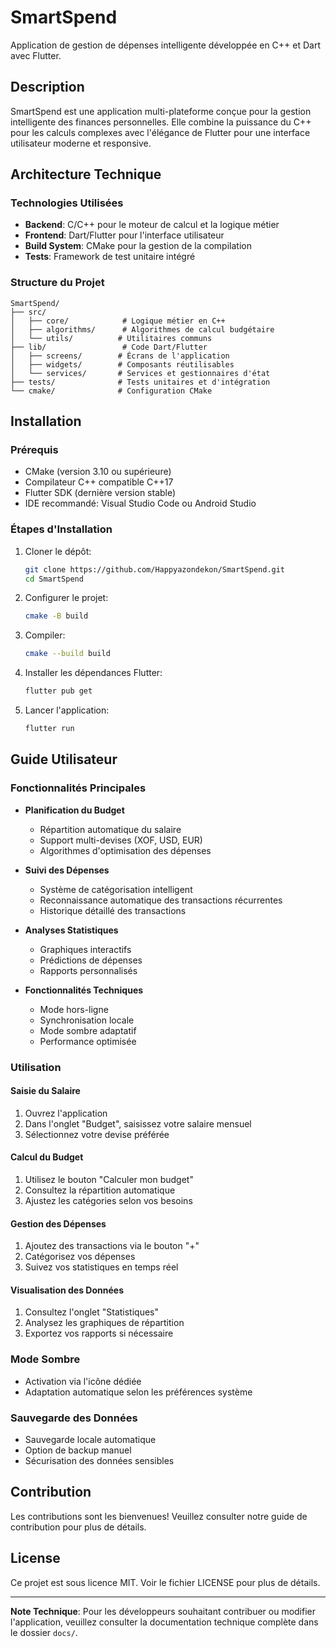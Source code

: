 # SmartSpend

Application de gestion de dépenses intelligente développée en C++ et Dart avec Flutter.

## Description

SmartSpend est une application multi-plateforme conçue pour la gestion intelligente des finances personnelles. Elle combine la puissance du C++ pour les calculs complexes avec l'élégance de Flutter pour une interface utilisateur moderne et responsive.

## Architecture Technique

### Technologies Utilisées
- **Backend**: C/C++ pour le moteur de calcul et la logique métier
- **Frontend**: Dart/Flutter pour l'interface utilisateur
- **Build System**: CMake pour la gestion de la compilation
- **Tests**: Framework de test unitaire intégré

### Structure du Projet
```
SmartSpend/
├── src/
│   ├── core/            # Logique métier en C++
│   ├── algorithms/      # Algorithmes de calcul budgétaire
│   └── utils/          # Utilitaires communs
├── lib/                 # Code Dart/Flutter
│   ├── screens/        # Écrans de l'application
│   ├── widgets/        # Composants réutilisables
│   └── services/       # Services et gestionnaires d'état
├── tests/              # Tests unitaires et d'intégration
└── cmake/              # Configuration CMake
```

## Installation

### Prérequis
- CMake (version 3.10 ou supérieure)
- Compilateur C++ compatible C++17
- Flutter SDK (dernière version stable)
- IDE recommandé: Visual Studio Code ou Android Studio

### Étapes d'Installation
1. Cloner le dépôt:
   ```bash
   git clone https://github.com/Happyazondekon/SmartSpend.git
   cd SmartSpend
   ```

2. Configurer le projet:
   ```bash
   cmake -B build
   ```

3. Compiler:
   ```bash
   cmake --build build
   ```

4. Installer les dépendances Flutter:
   ```bash
   flutter pub get
   ```

5. Lancer l'application:
   ```bash
   flutter run
   ```

## Guide Utilisateur

### Fonctionnalités Principales

- **Planification du Budget**
   - Répartition automatique du salaire
   - Support multi-devises (XOF, USD, EUR)
   - Algorithmes d'optimisation des dépenses

- **Suivi des Dépenses**
   - Système de catégorisation intelligent
   - Reconnaissance automatique des transactions récurrentes
   - Historique détaillé des transactions

- **Analyses Statistiques**
   - Graphiques interactifs
   - Prédictions de dépenses
   - Rapports personnalisés

- **Fonctionnalités Techniques**
   - Mode hors-ligne
   - Synchronisation locale
   - Mode sombre adaptatif
   - Performance optimisée

### Utilisation

#### Saisie du Salaire
1. Ouvrez l'application
2. Dans l'onglet "Budget", saisissez votre salaire mensuel
3. Sélectionnez votre devise préférée

#### Calcul du Budget
1. Utilisez le bouton "Calculer mon budget"
2. Consultez la répartition automatique
3. Ajustez les catégories selon vos besoins

#### Gestion des Dépenses
1. Ajoutez des transactions via le bouton "+"
2. Catégorisez vos dépenses
3. Suivez vos statistiques en temps réel

#### Visualisation des Données
1. Consultez l'onglet "Statistiques"
2. Analysez les graphiques de répartition
3. Exportez vos rapports si nécessaire

### Mode Sombre
- Activation via l'icône dédiée
- Adaptation automatique selon les préférences système

### Sauvegarde des Données
- Sauvegarde locale automatique
- Option de backup manuel
- Sécurisation des données sensibles

## Contribution

Les contributions sont les bienvenues! Veuillez consulter notre guide de contribution pour plus de détails.

## License

Ce projet est sous licence MIT. Voir le fichier LICENSE pour plus de détails.

---

**Note Technique**: Pour les développeurs souhaitant contribuer ou modifier l'application, veuillez consulter la documentation technique complète dans le dossier `docs/`.
